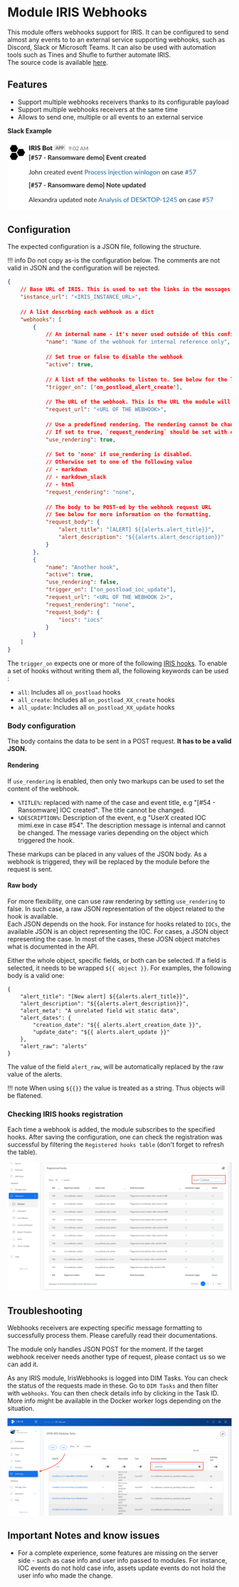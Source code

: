 # Module IRIS Webhooks



This module offers webhooks support for IRIS. It can be configured to send almost any events to to an external service supporting webhooks, such as Discord, Slack or Microsoft Teams. It can also be used with automation tools such as Tines and Shufle to further automate IRIS.  
The source code is available [here](https://github.com/dfir-iris/iris-webhooks-module). 

## Features 

- Support multiple webhooks receivers thanks to its configurable payload 
- Support multiple webhooks receivers at the same time 
- Allows to send one, multiple or all events to an external service 

**Slack Example**  

![Webhook example](../../../_static/iwbh_example.png)


## Configuration 
The expected configuration is a JSON file, following the structure.  

!!! info 
    Do not copy as-is the configuration below. The comments are not valid in JSON and the configuration will be rejected. 

``` json
{   
    // Base URL of IRIS. This is used to set the links in the messages
    "instance_url": "<IRIS_INSTANCE_URL>",

    // A list descrbing each webhook as a dict
    "webhooks": [
        {
            // An internal name - it's never used outside of this configuration file 
            "name": "Name of the webhook for internal reference only",

            // Set true or false to disable the webhook
            "active": true,

            // A list of the webhooks to listen to. See below for the list of hooks. 
            "trigger_on": ['on_postload_alert_create'],

            // The URL of the webhook. This is the URL the module will do a POST request to. 
            "request_url": "<URL OF THE WEBHOOK>",

            // Use a predefined rendering. The rendering cannot be changed. For more flexibility, set this value to false. 
            // If set to true, `request_rendering` should be set with one of the values described after.  
            "use_rendering": true,

            // Set to 'none' if use_rendering is disabled. 
            // Otherwise set to one of the following value            
            // - markdown 
            // - markdown_slack
            // - html
            "request_rendering": "none", 

            // The body to be POST-ed by the webhook request URL 
            // See below for more information on the formatting.
            "request_body": {
                "alert_title": "[ALERT] ${{alerts.alert_title}}",
                "alert_description": "${{alerts.alert_description}}"
            }
        },
        {
            "name": "Another hook",
            "active": true,
            "use_rendering": false,
            "trigger_on": ["on_postload_ioc_update"],
            "request_url": "<URL OF THE WEBHOOK 2>",
            "request_rendering": "none", 
            "request_body": {
                "iocs": "iocs"
            }
        }
    ]
}
```

The `trigger_on` expects one or more of the following [IRIS hooks](https://docs.dfir-iris.org/development/hooks/#available-hooks). To enable a set of hooks without writing them all, the following keywords can be used : 

- `all`: Includes all `on_postload` hooks 
- `all_create`: Includes all `on_postload_XX_create` hooks
- `all_update`: Includes all `on_postload_XX_update` hooks

### Body configuration 
The body contains the data to be sent in a POST request. **It has to be a valid JSON.**   

#### Rendering
If `use_rendering` is enabled, then only two markups can be used to set the content of the webhook.

- `%TITLE%`: replaced with name of the case and event title, e.g "[#54 - Ransomware] IOC created". The title cannot be changed.  
- `%DESCRIPTION%`: Description of the event, e.g "UserX created IOC mimi.exe in case #54". The description message is internal and cannot be changed. The message varies depending on the object which triggered the hook.  

These markups can be placed in any values of the JSON body. As a webhook is triggered, they will be replaced by the module before the request is sent.  

#### Raw body
For more flexibility, one can use raw rendering by setting `use_rendering` to false. In such case, a raw JSON representation of the object related to the hook is available.   
Each JSON depends on the hook. For instance for hooks related to `IOCs`, the available JSON is an object representing the IOC. For cases, a JSON object representing the case.  In most of the cases, these JOSN object matches what is documented in the API.    

Either the whole object, specific fields, or both can be selected. If a field is selected, it needs to be wrapped  `${{ object }}`. For examples, the following body is a valid one:  

```
{
    "alert_title": "[New alert] ${{alerts.alert_title}}",
    "alert_description": "${{alerts.alert_description}}",
    "alert_meta": "A unrelated field wit static data",
    "alert_dates": {
        "creation_date": "${{ alerts.alert_creation_date }}",
        "update_date": "${{ alerts.alert_update }}"
    }, 
    "alert_raw": "alerts"
}
```

The value of the field `alert_raw`, will be automatically replaced by the raw value of the alerts.   


!!! note 
    When using `${{}}` the value is treated as a string. Thus objects will be flatened. 


### Checking IRIS hooks registration
Each time a webhook is added, the module subscribes to the specified hooks. After saving the configuration, one can check the registration was successful by filtering the `Registered hooks table` (don't forget to refresh the table).  

![Hooks registration](../../../_static/iwbh_hooks_registration.png)


## Troubleshooting 

Webhooks receivers are expecting specific message formatting to successfully process them. Please carefully read their documentations.   

The module only handles JSON POST for the moment. If the target webhook receiver needs another type of request, please contact us so we can add it.  

As any IRIS module, IrisWebhooks is logged into DIM Tasks. You can check the status of the requests made in these. Go to `DIM Tasks` and then filter with `webhooks`. You can then check details info by clicking in the Task ID. More info might be available in the Docker worker logs depending on the situation. 

![DIM Check](../../../_static/iwbh_dim_check.png)

## Important Notes and know issues

- For a complete experience, some features are missing on the server side - such as case info and user info passed to modules. For instance, IOC events do not hold case info, assets update events do not hold the user info who made the change.  
